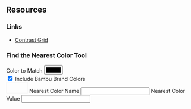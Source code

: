 ## Resources

### Links

- [Contrast Grid](http://contrast-grid.eightshapes.com/?background-colors=%23d7f4d7%2C%20green%20100%0D%0A%23bbedb6%2C%20green%20200%0D%0A%2398e58e%2C%20green%20300%0D%0A%2375dd66%2C%20green%20400%0D%0A%2359cb59%2C%20green%20500%0D%0A%232bb656%2C%20green%20600%0D%0A%230ca750%2C%20green%20700%0D%0A%23008b56%2C%20green%20800%0D%0A%23007549%2C%20green%20900%0D%0A%23bdf4ea%2C%20teal%20100%0D%0A%238aedde%2C%20teal%20200%0D%0A%2357e7d1%2C%20teal%20300%0D%0A%2324e0c5%2C%20teal%20400%0D%0A%2308c4b2%2C%20teal%20500%0D%0A%2300a99c%2C%20teal%20600%0D%0A%230b968f%2C%20teal%20700%0D%0A%23067c7c%2C%20teal%20800%0D%0A%23026661%2C%20teal%20900%0D%0A%23baf6f7%2C%20aqua%20100%0D%0A%238debf0%2C%20aqua%20200%0D%0A%2360e1e9%2C%20aqua%20300%0D%0A%2333d6e2%2C%20aqua%20400%0D%0A%2317b8ce%2C%20aqua%20500%0D%0A%230797ae%2C%20aqua%20600%0D%0A%230b8599%2C%20aqua%20700%0D%0A%230f6e84%2C%20aqua%20800%0D%0A%23005a68%2C%20aqua%20900%0D%0A%23c7e4f9%2C%20blue%20100%0D%0A%23a1d2f8%2C%20blue%20200%0D%0A%237cbff6%2C%20blue%20300%0D%0A%2356adf5%2C%20blue%20400%0D%0A%233896e3%2C%20blue%20500%0D%0A%232b87d3%2C%20blue%20600%0D%0A%232079c3%2C%20blue%20700%0D%0A%230d62a9%2C%20blue%20800%0D%0A%23084f8a%2C%20blue%20900%0D%0A%23e3e1f9%2C%20purple%20100%0D%0A%23cecafb%2C%20purple%20200%0D%0A%23bab3fd%2C%20purple%20300%0D%0A%23a193f2%2C%20purple%20400%0D%0A%239180f4%2C%20purple%20500%0D%0A%23816fea%2C%20purple%20600%0D%0A%236f5ed3%2C%20purple%20700%0D%0A%235e4eba%2C%20purple%20800%0D%0A%23483a9c%2C%20purple%20900%0D%0A%23f8d9f9%2C%20magenta%20100%0D%0A%23f6bcf8%2C%20magenta%20200%0D%0A%23f49ff6%2C%20magenta%20300%0D%0A%23f282f5%2C%20magenta%20400%0D%0A%23db61db%2C%20magenta%20500%0D%0A%23c44eb9%2C%20magenta%20600%0D%0A%23ac44a8%2C%20magenta%20700%0D%0A%238f3896%2C%20magenta%20800%0D%0A%237d2784%2C%20magenta%20900%0D%0A%23ffd4e8%2C%20pink%20100%0D%0A%23ffb5d5%2C%20pink%20200%0D%0A%23ff95c1%2C%20pink%20300%0D%0A%23ff76ae%2C%20pink%20400%0D%0A%23ef588b%2C%20pink%20500%0D%0A%23e0447c%2C%20pink%20600%0D%0A%23ce3665%2C%20pink%20700%0D%0A%23b22f5b%2C%20pink%20800%0D%0A%239c1d48%2C%20pink%20900%0D%0A%23ffd5d2%2C%20red%20100%0D%0A%23ffb8b1%2C%20red%20200%0D%0A%23ff9c8f%2C%20red%20300%0D%0A%23ff7f6e%2C%20red%20400%0D%0A%23f76054%2C%20red%20500%0D%0A%23ed4c42%2C%20red%20600%0D%0A%23db3e3e%2C%20red%20700%0D%0A%23c63434%2C%20red%20800%0D%0A%23af3131%2C%20red%20900%0D%0A%23ffdbc7%2C%20orange%20100%0D%0A%23ffc6a4%2C%20orange%20200%0D%0A%23ffb180%2C%20orange%20300%0D%0A%23ff9c5d%2C%20orange%20400%0D%0A%23fc8943%2C%20orange%20500%0D%0A%23f57d33%2C%20orange%20600%0D%0A%23ed7024%2C%20orange%20700%0D%0A%23db6218%2C%20orange%20800%0D%0A%23c95417%2C%20orange%20900%0D%0A%23fff1c5%2C%20yellow%20100%0D%0A%23ffe99a%2C%20yellow%20200%0D%0A%23ffe16e%2C%20yellow%20300%0D%0A%23ffd943%2C%20yellow%20400%0D%0A%23ffcd1c%2C%20yellow%20500%0D%0A%23ffbc00%2C%20yellow%20600%0D%0A%23efac00%2C%20yellow%20700%0D%0A%23dd9902%2C%20yellow%20800%0D%0A%23ce8c06%2C%20yellow%20900%0D%0A%23f3f4f4%2C%20gray%20100%0D%0A%23dee1e1%2C%20gray%20200%0D%0A%23c8cccc%2C%20gray%20300%0D%0A%23b0b6b7%2C%20gray%20400%0D%0A%23929a9b%2C%20gray%20500%0D%0A%236e797a%2C%20gray%20600%0D%0A%23515e5f%2C%20gray%20700%0D%0A%23364141%2C%20gray%20800%0D%0A%23273333%2C%20gray%20900%0D%0A%23162020%2C%20black%0D%0A%23fff%2C%20white%0D%0A%2311a7aa%2C%20bambuTeal%20400%0D%0A%23078%2C%20bambuTeal%20500%0D%0A%230f6270%2C%20bambuTeal%20600%0D%0A%230a3f49%2C%20bambuTeal%20700%0D%0A%23f9b450%2C%20bambuYellow%20500%0D%0A%23ffa017%2C%20bambuYellow%20600&foreground-colors=%23FFFFFF%2C%20White%0D%0A%23f3f4f4%2C%20gray%20100%0D%0A%23dee1e1%2C%20gray%20200%0D%0A%23c8cccc%2C%20gray%20300%0D%0A%23b0b6b7%2C%20gray%20400%0D%0A%23929a9b%2C%20gray%20500%0D%0A%236e797a%2C%20gray%20600%0D%0A%23515e5f%2C%20gray%20700%0D%0A%23364141%2C%20gray%20800%0D%0A%23273333%2C%20gray%20900%0D%0A%23162020%2C%20black&es-color-form__tile-size=compact)

### Find the Nearest Color Tool

<form>
  <div>
    <label>
      Color to Match
      <input id="color-closest" type="color" placeholder="#000 or #000000">
    </label>
  </div>
  <div>
    <label>
      <input type="checkbox" id="color-include-bambu" checked>
      Include Bambu Brand Colors
    </label>
  </div>
  <div>
    <span style="display: inline-block; border: 1px solid #f3f4f4">
      <span id="color-closest-selected" style="display: inline-block; width: 2em; height: 2em;" title="Your color"></span><span id="color-closest-found" style="display: inline-block; width: 2em; height: 2em;" title="Nearest Color"></span>
    </span>
    <label>
      <span>Nearest Color Name</span>
      <input id="color-closest-name" type="text">
    </label>
    <label>
      <span>Nearest Color Value</span>
      <input id="color-closest-value" type="text">
    </label>
  </div>
</form>
